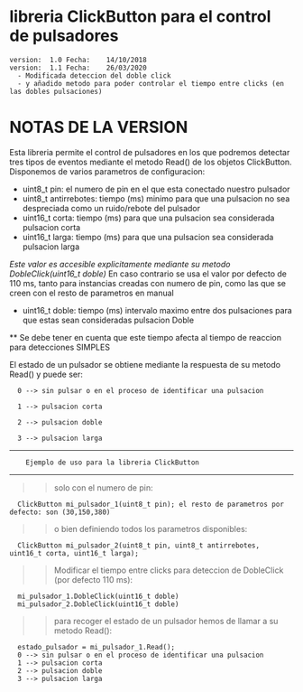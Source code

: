 # libreria ClickButton para el control de pulsadores

	version:  1.0 Fecha:    14/10/2018 
	version:  1.1 Fecha:    26/03/2020 
	  - Modificada deteccion del doble click 
      - y añadido metodo para poder controlar el tiempo entre clicks (en las dobles pulsaciones)
		
		
 # NOTAS DE LA VERSION
  
  Esta libreria permite el control de pulsadores en los que podremos detectar tres tipos de eventos 
  mediante el metodo Read() de los objetos ClickButton.
  Disponemos de varios parametros de configuracion:
  - uint8_t pin: el numero de pin en el que esta conectado nuestro pulsador
  - uint8_t antirrebotes: tiempo (ms) minimo para que una pulsacion no sea despreciada como un ruido/rebote del pulsador
  - uint16_t corta: tiempo (ms) para que una pulsacion sea considerada pulsacion corta 
  - uint16_t larga: tiempo (ms) para que una pulsacion sea considerada pulsacion larga 
  
  *Este valor es accesible explicitamente mediante su metodo DobleClick(uint16_t doble)*
    En caso contrario se usa el valor por defecto de 110 ms, tanto para instancias creadas con numero de pin, como 
	las que se creen con el resto de parametros en manual
  - uint16_t doble: tiempo (ms) intervalo maximo entre dos pulsaciones para que estas sean consideradas pulsacion Doble
   
   ** Se debe tener en cuenta que este tiempo afecta al tiempo de reaccion para detecciones SIMPLES

  El estado de un pulsador se obtiene mediante la respuesta de su metodo Read() y puede ser:
  
      0 --> sin pulsar o en el proceso de identificar una pulsacion
      
      1 --> pulsacion corta
      
      2 --> pulsacion doble
      
      3 --> pulsacion larga 
      

  *******************************************************
	    Ejemplo de uso para la libreria ClickButton
  *******************************************************
   >> solo con el numero de pin:
   
      ClickButton mi_pulsador_1(uint8_t pin); el resto de parametros por defecto: son (30,150,380)
   
   
   >> o bien definiendo todos los parametros disponibles:
   
      ClickButton mi_pulsador_2(uint8_t pin, uint8_t antirrebotes, uint16_t corta, uint16_t larga);


   >> Modificar el tiempo entre clicks para deteccion de DobleClick (por defecto 110 ms):
   
      mi_pulsador_1.DobleClick(uint16_t doble)
      mi_pulsador_2.DobleClick(uint16_t doble)

   >> para recoger el estado de un pulsador hemos de llamar a su metodo Read():
   
      estado_pulsador = mi_pulsador_1.Read();
      0 --> sin pulsar o en el proceso de identificar una pulsacion
      1 --> pulsacion corta
      2 --> pulsacion doble
      3 --> pulsacion larga
	  
	  
